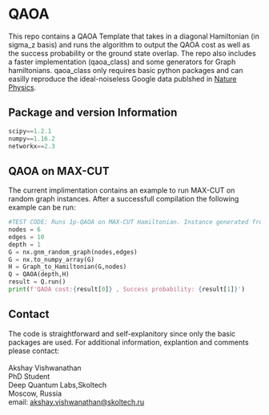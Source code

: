 # QAOA
This repo contains a QAOA Template that takes in a diagonal Hamiltonian (in sigma_z basis) and runs the algorithm to output the QAOA cost as well as the success probability or the ground state overlap. The repo also includes a faster implementation (qaoa_class) and some generators for Graph hamiltonians. qaoa_class only requires basic python packages and can easilly reproduce the ideal-noiseless Google data publshed in [Nature Physics](https://doi.org/10.1038/s41567-020-01105-y).   
## Package and version Information 
```python
scipy==1.2.1
numpy==1.16.2
networkx==2.3
```
## QAOA on MAX-CUT
The current implimentation contains an example to run MAX-CUT on random graph instances. After a successfull compilation the following example can be run: 
```python
#TEST CODE: Runs 1p-QAOA on MAX-CUT Hamiltonian. Instance generated from a random graph with 6 nodes and 10 edges. 
nodes = 6
edges = 10
depth = 1
G = nx.gnm_random_graph(nodes,edges)
G = nx.to_numpy_array(G)
H = Graph_to_Hamiltonian(G,nodes)
Q = QAOA(depth,H)
result = Q.run()
print(f'QAOA cost:{result[0]} , Success probability: {result[1]}')
```
## Contact
The code is straightforward and self-explanitory since only the basic packages are used. For additional information, explantion and comments please contact:\
\
Akshay Vishwanathan\
PhD Student\
Deep Quantum Labs,Skoltech\
Moscow, Russia\
email: akshay.vishwanathan@skoltech.ru

